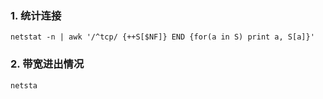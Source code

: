 ### 1. 统计连接
```shell
netstat -n | awk '/^tcp/ {++S[$NF]} END {for(a in S) print a, S[a]}'
```

### 2. 带宽进出情况
```shell
netsta
```
